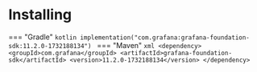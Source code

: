 # Installing

=== "Gradle"
    ```kotlin
    implementation("com.grafana:grafana-foundation-sdk:11.2.0-1732188134")
    ```
=== "Maven"
    ```xml
    <dependency>
        <groupId>com.grafana</groupId>
        <artifactId>grafana-foundation-sdk</artifactId>
        <version>11.2.0-1732188134</version>
    </dependency>
    ```
